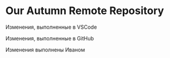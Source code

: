 # Our Autumn Remote Repository

Изменения, выполненные в VSCode

Изменения, выполненные в GitHub


Изменения выполнены Иваном